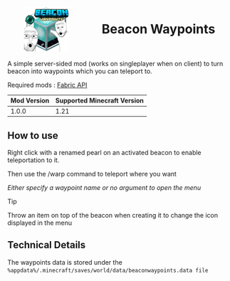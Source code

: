 <h1 style="display: flex; align-items: center; justify-content: space-around;"><img height="100em" src="./src/main/resources/assets/beaconwaypoints/icon.png" alt="icon"> Beacon Waypoints</h1>

A simple server-sided mod (works on singleplayer when on client) to turn beacon into waypoints which you can teleport to.


Required mods : [Fabric API](https://modrinth.com/mod/fabric-api)

| Mod Version | Supported Minecraft Version |
| ----------- | --------------------------- |
| 1.0.0       | 1.21                        |

## How to use

Right click with a renamed pearl on an activated beacon to enable teleportation to it.

Then use the /warp command to teleport where you want

*Either specify a waypoint name or no argument to open the menu*

> [!TIP]
> Throw an item on top of the beacon when creating it to change the icon displayed in the menu

## Technical Details

The waypoints data is stored under the `%appdata%/.minecraft/saves/world/data/beaconwaypoints.data file`